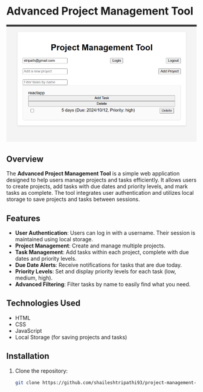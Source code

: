 
# Advanced Project Management Tool

![Project Management Tool](https://github.com/shaileshtripathi93/Project-Management-Tool/blob/main/Screenshot%202024-11-04%20150053.png)

## Overview

The **Advanced Project Management Tool** is a simple web application designed to help users manage projects and tasks efficiently. It allows users to create projects, add tasks with due dates and priority levels, and mark tasks as complete. The tool integrates user authentication and utilizes local storage to save projects and tasks between sessions.

## Features

- **User Authentication**: Users can log in with a username. Their session is maintained using local storage.
- **Project Management**: Create and manage multiple projects.
- **Task Management**: Add tasks within each project, complete with due dates and priority levels.
- **Due Date Alerts**: Receive notifications for tasks that are due today.
- **Priority Levels**: Set and display priority levels for each task (low, medium, high).
- **Advanced Filtering**: Filter tasks by name to easily find what you need.

## Technologies Used

- HTML
- CSS
- JavaScript
- Local Storage (for saving projects and tasks)

## Installation

1. Clone the repository:

   ```bash
   git clone https://github.com/shaileshtripathi93/project-management-tool.git
